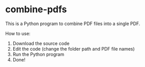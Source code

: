 # combine-pdfs

This is a Python program to combine PDF files into a single PDF.

How to use:
1. Download the source code
2. Edit the code (change the folder path and PDF file names)
3. Run the Python program
4. Done!
